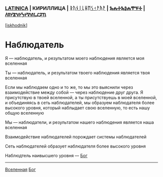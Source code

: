 ### [LATINICA](../Latn/Nablyudatelj.md) | КИРИЛЛИЦА | [ᚱᚢᚾᛁᚳᚺᛖᛊᚲᚨᚤᚨ](../Runr/ᚾᚨᛒᛚᚤᚢᛞᚨᛏᛖᛚᛃ.md) | [ⰃⰎⰀⰃⰑⰎⰉⰜⰀ](../Glag/Ⱀⰰⰱⰾⱓⰴⰰⱅⰵⰾⱐ.md) | [𐍓𐍠𐍔𐍮𐍝𐍔𐍟𐍔𐍠𐍜𐍡𐍚𐍐𐍴](../Perm/𐍝𐍐𐍑𐍛𐍳𐍓𐍐𐍢𐍔𐍛𐍰.md)
[[iskhodnik](../KNIGA/Nablyudatelj.md)]

#  Наблюдатель

Я — наблюдатель, и результатом моего наблюдения является моя вселенная

Ты — наблюдатель, и результатом твоего наблюдения является твоя вселенная

Если мы наблюдаем одно и то же, то мы это выяснили через взаимодействие между собой — через наблюдение друг друга. Я присутствую в твоей вселенной, а ты присутствуешь в моей вселенной, и объединяясь в сеть наблюдателей, мы образуем наблюдателя более высокого уровня, который наблыдает свою вселенную, то есть нашу общую вселенную

Мы — наблюдатели, и результатом нашего наблюдения является наша вселенная


Взаимодействие наблюдателей порождает системы наблюдателей

Сеть наблюдателей образует наблюдателя более высокого уровня

Наблюдтель наивысшего уровня — [Бог](Бог.md)

___
[Вселенная](Вселенная.md)
[Бог](Бог.md)
